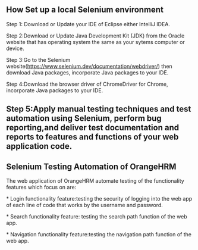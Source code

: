 How Set up a local Selenium environment
---------------------------------------------------------------------------------------

Step 1: Download or Update your IDE of Eclipse either IntelliJ IDEA.

Step 2:Download or Update Java Development Kit (JDK) from the Oracle
website that has operating system the same as your sytems computer or
device.

Step 3:Go to the Selenium
website(https://www.selenium.dev/documentation/webdriver/) then download
Java packages, incorporate Java packages to your IDE.

Step 4:Download the browser driver of ChromeDriver for Chrome,
incorporate Java packages to your IDE.

Step 5:Apply manual testing techniques and test automation using
Selenium, perform bug reporting,and deliver test documentation and
reports to features and functions of your web application code.
------------------------------------------------------------------------------------
Selenium Testing Automation of OrangeHRM
------------------------------------------------------------------------------------
The web application of OrangeHRM automate testing of the functionality
features which focus on are:

\* Login functionality feature:testing the security of logging into the
web app of each line of code that works by the username and password.

\* Search functionality feature: testing the search path function of the
web app.

\* Navigation functionality feature:testing the navigation path function
of the web app.
